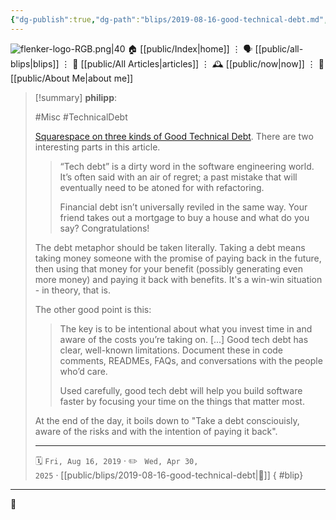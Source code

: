 ```yaml
---
{"dg-publish":true,"dg-path":"blips/2019-08-16-good-technical-debt.md","dg-permalink":"2019/08/16/good-technical-debt/","permalink":"/2019/08/16/good-technical-debt/","title":"philipp @ 2019-08-16","created":"2019-08-16T00:00:00","updated":"2025-04-30T22:27:34"}
---
```



<div class="transclusion internal-embed is-loaded"><div class="markdown-embed">




![flenker-logo-RGB.png|40](/img/user/attachments/flenker-logo-RGB.png)
🏠 [[public/Index\|home]]  ⋮ 🗣️ [[public/all-blips\|blips]] ⋮  📝 [[public/All Articles\|articles]]  ⋮ 🕰️ [[public/now\|now]] ⋮ 🪪 [[public/About Me\|about me]]


</div></div>


> [!summary] **philipp**:
>
> #Misc #TechnicalDebt
>
> [Squarespace on three kinds of Good Technical Debt](https://engineering.squarespace.com/blog/2019/three-kinds-of-good-tech-debt). There are two interesting parts in this article.
>
> > “Tech debt” is a dirty word in the software engineering world. It’s often said with an air of regret; a past mistake that will eventually need to be atoned for with refactoring.
> >
> > Financial debt isn’t universally reviled in the same way. Your friend takes out a mortgage to buy a house and what do you say? Congratulations!
>
> The debt metaphor should be taken literally. Taking a debt means taking money someone with the promise of paying back in the future, then using that money for your benefit (possibly generating even more money) and paying it back with benefits. It's a win-win situation - in theory, that is.
>
> The other good point is this:
>
> > The key is to be intentional about what you invest time in and aware of the costs you’re taking on. [...] Good tech debt has clear, well-known limitations. Document these in code comments, READMEs, FAQs, and conversations with the people who’d care.
> >
> > Used carefully, good tech debt will help you build software faster by focusing your time on the things that matter most.
>
> At the end of the day, it boils down to "Take a debt consciouisly, aware of the risks and with the intention of paying it back".
> - - -
>
> 🗓️ <code>Fri, Aug 16, 2019</code>  · ✏️ <code> Wed, Apr 30, 2025</code>  · [[public/blips/2019-08-16-good-technical-debt\|🔗]]
{ #blip}


- - -

 👾
